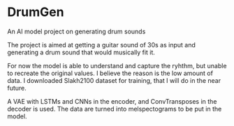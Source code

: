 # DrumGen
An AI model project on generating drum sounds

The project is aimed at getting a guitar sound of 30s as input and generating a drum sound that would musically fit it.

For now the model is able to understand and capture the ryhthm, but unable to recreate the original values. I believe the reason is the low amount of data. I downloaded Slakh2100 dataset for training, that I will do in the near future.


A VAE with LSTMs and CNNs in the encoder, and ConvTransposes in the decoder is used. The data are turned into melspectograms to be put in the model. 
